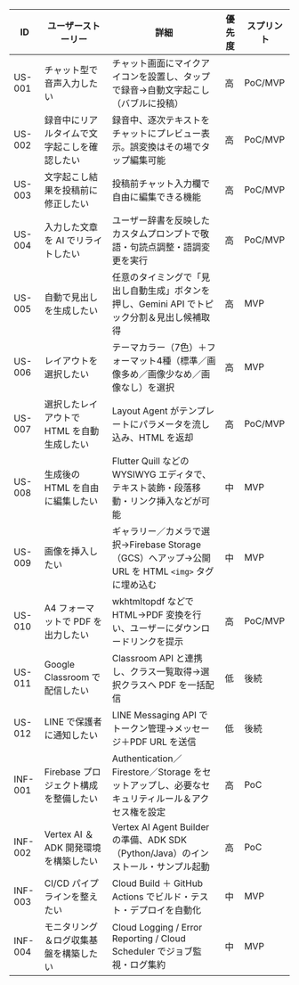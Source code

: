 | ID      | ユーザーストーリー                  | 詳細                                                                   | 優先度 | スプリント   |
| ------- | -------------------------- | -------------------------------------------------------------------- | --- | ------- |
| US-001  | チャット型で音声入力したい              | チャット画面にマイクアイコンを設置し、タップで録音→自動文字起こし（バブルに投稿）                            | 高   | PoC/MVP |
| US-002  | 録音中にリアルタイムで文字起こしを確認したい     | 録音中、逐次テキストをチャットにプレビュー表示。誤変換はその場でタップ編集可能                              | 高   | PoC/MVP |
| US-003  | 文字起こし結果を投稿前に修正したい          | 投稿前チャット入力欄で自由に編集できる機能                                                | 高   | PoC/MVP |
| US-004  | 入力した文章を AI でリライトしたい        | ユーザー辞書を反映したカスタムプロンプトで敬語・句読点調整・語調変更を実行                                | 高   | PoC/MVP |
| US-005  | 自動で見出しを生成したい               | 任意のタイミングで「見出し自動生成」ボタンを押し、Gemini API でトピック分割＆見出し候補取得                  | 高   | MVP     |
| US-006  | レイアウトを選択したい                | テーマカラー（7色）＋フォーマット4種（標準／画像多め／画像少なめ／画像なし）を選択                           | 高   | MVP     |
| US-007  | 選択したレイアウトで HTML を自動生成したい   | Layout Agent がテンプレートにパラメータを流し込み、HTML を返却                             | 高   | PoC/MVP |
| US-008  | 生成後の HTML を自由に編集したい        | Flutter Quill などの WYSIWYG エディタで、テキスト装飾・段落移動・リンク挿入などが可能               | 中   | MVP     |
| US-009  | 画像を挿入したい                   | ギャラリー／カメラで選択→Firebase Storage（GCS）へアップ→公開 URL を HTML `<img>` タグに埋め込む | 中   | MVP     |
| US-010  | A4 フォーマットで PDF を出力したい      | wkhtmltopdf などで HTML→PDF 変換を行い、ユーザーにダウンロードリンクを提示                     | 高   | PoC/MVP |
| US-011  | Google Classroom で配信したい    | Classroom API と連携し、クラス一覧取得→選択クラスへ PDF を一括配信                          | 低   | 後続      |
| US-012  | LINE で保護者に通知したい            | LINE Messaging API でトークン管理→メッセージ＋PDF URL を送信                         | 低   | 後続      |
| INF-001 | Firebase プロジェクト構成を整備したい    | Authentication／Firestore／Storage をセットアップし、必要なセキュリティルール＆アクセス権を設定      | 高   | PoC     |
| INF-002 | Vertex AI ＆ ADK 開発環境を構築したい | Vertex AI Agent Builder の準備、ADK SDK（Python/Java）のインストール・サンプル起動       | 高   | PoC     |
| INF-003 | CI/CD パイプラインを整えたい          | Cloud Build ＋ GitHub Actions でビルド・テスト・デプロイを自動化                       | 中   | MVP     |
| INF-004 | モニタリング＆ログ収集基盤を構築したい        | Cloud Logging / Error Reporting / Cloud Scheduler でジョブ監視・ログ集約        | 中   | MVP     |

